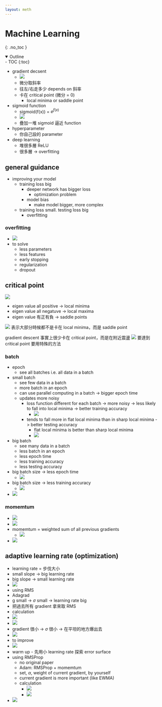```yaml
---
layout: meth
---
```

# Machine Learning
{: .no_toc }

<details open markdown="block">
  <summary>
    Outline
  </summary>
- TOC
{:toc}
</details>

- gradient decsent
	- ![](https://i.imgur.com/HMfsboA.png)
	- 微分取斜率
	- 往左/右走多少 depends on 斜率
	- 卡在 critical point (微分 = 0)
		- local minima or saddle point
- sigmoid function
	- sigmoid(f(x)) = $e^{f(x)}$
	- ![](https://i.imgur.com/QeRzyVt.png)
	- 疊加一堆 sigmoid 逼近 function
- hyperparameter
	- 你自己設的 parameter
- deep learning
	- 堆很多層 ReLU
	- 很多層 -> overfitting

## general guidance
- improving your model
	- training loss big
		- deeper network has bigger loss
			- optimization problem
		- model bias
			- make model bigger, more complex
	- training loss small. testing loss big
		- overfitting

### overfitting
- ![](https://i.imgur.com/NK8JTCW.png)
- to solve
	- less parameters
	- less features
	- early stopping
	- regularization
	- dropout

## critical point
![](https://i.imgur.com/NE6Wcez.png)

- eigen value all positive -> local minima
- eigen value all negatuve -> local maxima
- eigen value 有正有負 -> saddle points

![](https://i.imgur.com/wnrUU3t.png)
表示大部分時候都不是卡在 local minima，而是 saddle point

gradient descent 事實上很少卡在 critical point，而是在附近震盪
![](https://i.imgur.com/jH8vIg4.png)
要達到 critical point 要用特殊的方法

### batch
- epoch
	- see all batches i.e. all data in a batch
- small batch
	- see few data in a batch
	- more batch in an epoch
	- can use parallel computing in a batch -> bigger epoch time
	- updates more noisy
		- loss function different for each batch -> more noisy -> less likely to fall into local minima -> better training accuracy
			- ![](https://i.imgur.com/GgC9im3.png)
		- tends to fall more in flat local minima than in sharp local minima -> better testing accuracy
			- flat local minima is better than sharp local minima
			- ![](https://i.imgur.com/IiItSju.png)
- big batch
	- see many data in a batch
	- less batch in an epoch
	- less epoch time
	- less training accuracy
	- less testing accuracy
- big batch size -> less epoch time
	- ![](https://i.imgur.com/ZbAi63M.png)
- big batch size -> less training accuracy
	- ![](https://i.imgur.com/RXzhcyp.png)
- ![](https://i.imgur.com/I3bQKCe.png)

### momemtum
- ![](https://i.imgur.com/Grevsn6.png)
- ![](https://i.imgur.com/L27WjWS.png)
- momemtum = weighted sum of all previous gradients
	- ![](https://i.imgur.com/cizrrVC.png)
- ![](https://i.imgur.com/WTaR1DU.png)

## adaptive learning rate (optimization)
- learning rate = 步伐大小
- small slope -> big learning rate
- big slope -> small learning rate
- ![](https://i.imgur.com/BSLTNVM.png)
 - using RMS 
  - Adagrad
  - g small -> $\sigma$ small -> learning rate big
  - 把過去所有 gradient 拿來取 RMS
  - calculation
   - ![](https://i.imgur.com/MRW1JSo.png)
   - ![](https://i.imgur.com/G4l49oe.png)
 - gradient 很小 -> $\sigma$ 很小 -> 在平坦的地方爆出去
  - ![](https://i.imgur.com/gQielZS.png)
  - to improve
   - ![](https://i.imgur.com/ubg1Zup.png)
   - warm up
    - 先用小 learning rate 探索 error surface
- using RMSProp
	- no original paper
	- Adam: RMSProp + momemtum
	- set, $\alpha$, weight of current gradient, by yourself
	- current gradient is more important (like EWMA)
	- calculation
		- ![](https://i.imgur.com/0xl0LGa.png)
		- ![](https://i.imgur.com/5OeAaf3.png)
- ![](https://i.imgur.com/l5vBtyK.png)
